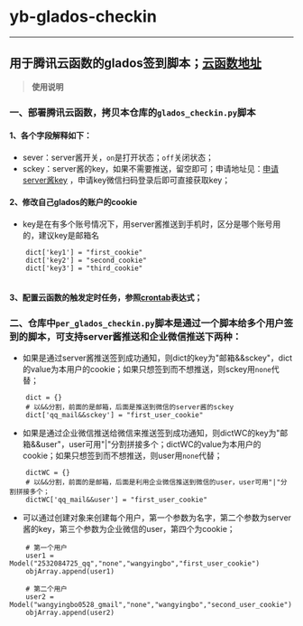# yb-glados-checkin

----

## 用于腾讯云函数的glados签到脚本；[云函数地址](https://console.cloud.tencent.com/scf/index?rid=15)


> **使用说明**

### 一、部署腾讯云函数，拷贝本仓库的`glados_checkin.py`脚本

#### 1、各个字段解释如下：

- sever：server酱开关，`on`是打开状态；`off`关闭状态；
- sckey：server酱的key，如果不需要推送，留空即可；申请地址见：[申请server酱key](https://sct.ftqq.com/sendkey) ，申请key微信扫码登录后即可直接获取key；

#### 2、修改自己glados的账户的cookie
-  key是在有多个账号情况下，用server酱推送到手机时，区分是哪个账号用的，建议key是邮箱名

```
    dict['key1'] = "first_cookie"
    dict['key2'] = "second_cookie"
    dict['key3'] = "third_cookie"
    
```

#### 3、配置云函数的触发定时任务，参照[crontab](https://crontab.guru/)表达式；

### 二、仓库中`per_glados_checkin.py`脚本是通过一个脚本给多个用户签到的脚本，可支持server酱推送和企业微信推送下两种：

- 如果是通过server酱推送签到成功通知，则dict的key为"邮箱&&sckey"，dict的value为本用户的cookie；如果只想签到而不想推送，则sckey用`none`代替；

```
    dict = {}
    # 以&&分割，前面的是邮箱，后面是推送到微信的server酱的sckey
    dict['qq_mail&&sckey'] = "first_user_cookie"
```

- 如果是通过企业微信推送给微信来推送签到成功通知，则dictWC的key为"邮箱&&user"，user可用"|"分割拼接多个；dictWC的value为本用户的cookie；如果只想签到而不想推送，则user用`none`代替；

```
    dictWC = {}
    # 以&&分割，前面的是邮箱，后面是利用企业微信推送到微信的user，user可用"|"分割拼接多个；
    dictWC['qq_mail&&user'] = "first_user_cookie"
```

- 可以通过创建对象来创建每个用户，第一个参数为名字，第二个参数为server酱的key，第三个参数为企业微信的user，第四个为cookie；

```
    # 第一个用户
    user1 = Model("2532084725_qq","none","wangyingbo","first_user_cookie")
    objArray.append(user1)

    # 第二个用户
    user2 = Model("wangyingbo0528_gmail","none","wangyingbo","second_user_cookie")
    objArray.append(user2)
```